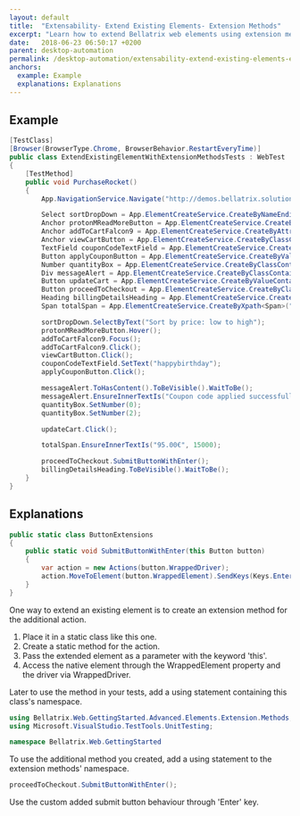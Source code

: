 ```yaml
---
layout: default
title:  "Extensability- Extend Existing Elements- Extension Methods"
excerpt: "Learn how to extend Bellatrix web elements using extension methods."
date:   2018-06-23 06:50:17 +0200
parent: desktop-automation
permalink: /desktop-automation/extensability-extend-existing-elements-extension-methods/
anchors:
  example: Example
  explanations: Explanations
---
```

Example
-------
```csharp
[TestClass]
[Browser(BrowserType.Chrome, BrowserBehavior.RestartEveryTime)]
public class ExtendExistingElementWithExtensionMethodsTests : WebTest
{
    [TestMethod]
    public void PurchaseRocket()
    {
        App.NavigationService.Navigate("http://demos.bellatrix.solutions/");

        Select sortDropDown = App.ElementCreateService.CreateByNameEndingWith<Select>("orderby");
        Anchor protonMReadMoreButton = App.ElementCreateService.CreateByInnerTextContaining<Anchor>("Read more");
        Anchor addToCartFalcon9 = App.ElementCreateService.CreateByAttributesContaining<Anchor>("data-product_id", "28").ToBeClickable();
        Anchor viewCartButton = App.ElementCreateService.CreateByClassContaining<Anchor>("added_to_cart wc-forward").ToBeClickable();
        TextField couponCodeTextField = App.ElementCreateService.CreateById<TextField>("coupon_code");
        Button applyCouponButton = App.ElementCreateService.CreateByValueContaining<Button>("Apply coupon");
        Number quantityBox = App.ElementCreateService.CreateByClassContaining<Number>("input-text qty text");
        Div messageAlert = App.ElementCreateService.CreateByClassContaining<Div>("woocommerce-message");
        Button updateCart = App.ElementCreateService.CreateByValueContaining<Button>("Update cart").ToBeClickable();
        Button proceedToCheckout = App.ElementCreateService.CreateByClassContaining<Button>("checkout-button button alt wc-forward");
        Heading billingDetailsHeading = App.ElementCreateService.CreateByInnerTextContaining<Heading>("Billing details");
        Span totalSpan = App.ElementCreateService.CreateByXpath<Span>("//*[@class='order-total']//span");

        sortDropDown.SelectByText("Sort by price: low to high");
        protonMReadMoreButton.Hover();
        addToCartFalcon9.Focus();
        addToCartFalcon9.Click();
        viewCartButton.Click();
        couponCodeTextField.SetText("happybirthday");
        applyCouponButton.Click();

        messageAlert.ToHasContent().ToBeVisible().WaitToBe();
        messageAlert.EnsureInnerTextIs("Coupon code applied successfully.");
        quantityBox.SetNumber(0);
        quantityBox.SetNumber(2);

        updateCart.Click();

        totalSpan.EnsureInnerTextIs("95.00€", 15000);

        proceedToCheckout.SubmitButtonWithEnter();
        billingDetailsHeading.ToBeVisible().WaitToBe();
    }
}
```

Explanations
------------
```csharp
public static class ButtonExtensions
{
    public static void SubmitButtonWithEnter(this Button button)
    {
        var action = new Actions(button.WrappedDriver);
        action.MoveToElement(button.WrappedElement).SendKeys(Keys.Enter).Perform();
    }
}
```
One way to extend an existing element is to create an extension method for the additional action.
1. Place it in a static class like this one.
2. Create a static method for the action.
3. Pass the extended element as a parameter with the keyword 'this'.
4. Access the native element through the WrappedElement property and the driver via WrappedDriver.

Later to use the method in your tests, add a using statement containing this class's namespace.
```csharp
using Bellatrix.Web.GettingStarted.Advanced.Elements.Extension.Methods;
using Microsoft.VisualStudio.TestTools.UnitTesting;

namespace Bellatrix.Web.GettingStarted
```
To use the additional method you created, add a using statement to the extension methods' namespace.
```csharp
proceedToCheckout.SubmitButtonWithEnter();
```
Use the custom added submit button behaviour through 'Enter' key.